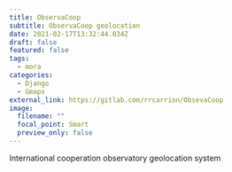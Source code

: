 ```yaml
---
title: ObservaCoop
subtitle: ObservaCoop geolocation
date: 2021-02-17T13:32:44.034Z
draft: false
featured: false
tags:
  - mora
categories:
  - Django
  - Gmaps
external_link: https://gitlab.com/rrcarrion/ObsevaCoop
image:
  filename: ""
  focal_point: Smart
  preview_only: false
---
```

International cooperation observatory geolocation system
